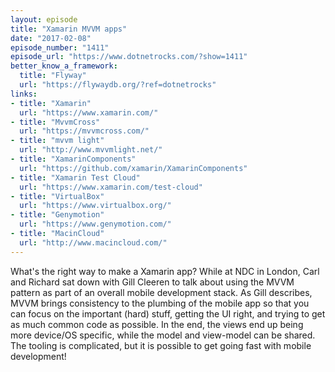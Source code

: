 ```yaml
---
layout: episode
title: "Xamarin MVVM apps"
date: "2017-02-08"
episode_number: "1411"
episode_url: "https://www.dotnetrocks.com/?show=1411"
better_know_a_framework:
  title: "Flyway"
  url: "https://flywaydb.org/?ref=dotnetrocks"
links:
- title: "Xamarin"
  url: "https://www.xamarin.com/"
- title: "MvvmCross"
  url: "https://mvvmcross.com/"
- title: "mvvm light"
  url: "http://www.mvvmlight.net/"
- title: "XamarinComponents"
  url: "https://github.com/xamarin/XamarinComponents"
- title: "Xamarin Test Cloud"
  url: "https://www.xamarin.com/test-cloud"
- title: "VirtualBox"
  url: "https://www.virtualbox.org/"
- title: "Genymotion"
  url: "https://www.genymotion.com/"
- title: "MacinCloud"
  url: "http://www.macincloud.com/"
---
```


What's the right way to make a Xamarin app? While at NDC in London, Carl and Richard sat down with Gill Cleeren to talk about using the MVVM pattern as part of an overall mobile development stack. As Gill describes, MVVM brings consistency to the plumbing of the mobile app so that you can focus on the important (hard) stuff, getting the UI right, and trying to get as much common code as possible. In the end, the views end up being more device/OS specific, while the model and view-model can be shared. The tooling is complicated, but it is possible to get going fast with mobile development!
